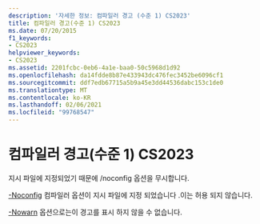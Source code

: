 ```yaml
---
description: '자세한 정보: 컴파일러 경고 (수준 1) CS2023'
title: 컴파일러 경고(수준 1) CS2023
ms.date: 07/20/2015
f1_keywords:
- CS2023
helpviewer_keywords:
- CS2023
ms.assetid: 2201fcbc-0eb6-4a1e-baa0-50c5968d1d92
ms.openlocfilehash: da14fdde8b87e433943dc476fec3452be6096cf1
ms.sourcegitcommit: ddf7edb67715a5b9a45e3dd44536dabc153c1de0
ms.translationtype: MT
ms.contentlocale: ko-KR
ms.lasthandoff: 02/06/2021
ms.locfileid: "99768547"
---
```

# <a name="compiler-warning-level-1-cs2023"></a>컴파일러 경고(수준 1) CS2023

지시 파일에 지정되었기 때문에 /noconfig 옵션을 무시합니다.  
  
 [-Noconfig](../language-reference/compiler-options/noconfig-compiler-option.md) 컴파일러 옵션이 지시 파일에 지정 되었습니다 .이는 허용 되지 않습니다.  
  
 [-Nowarn](../language-reference/compiler-options/nowarn-compiler-option.md) 옵션으로는이 경고를 표시 하지 않을 수 없습니다.
